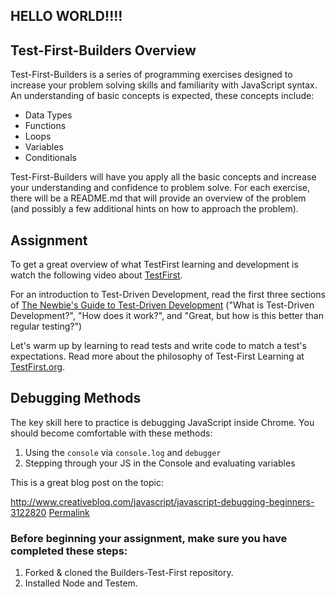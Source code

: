 ## HELLO WORLD!!!!
## Test-First-Builders Overview   

Test-First-Builders is a series of programming exercises designed to increase your problem solving skills and familiarity with JavaScript syntax.  An understanding of basic concepts is expected, these concepts include:

- Data Types
- Functions
- Loops
- Variables
- Conditionals

Test-First-Builders will have you apply all the basic concepts and increase your understanding and confidence to problem solve.  For each exercise, there will be a README.md that will provide an overview of the problem (and possibly a few additional hints on how to approach the problem). 


## Assignment

To get a great overview of what TestFirst learning and development is watch the following video about [TestFirst](https://www.youtube.com/watch?v=8MRDJPHMpaQ).

For an introduction to Test-Driven Development, read the first three sections of [The Newbie's Guide to Test-Driven Development](http://code.tutsplus.com/tutorials/the-newbies-guide-to-test-driven-development--net-13835) ("What is Test-Driven Development?", "How does it work?", and "Great, but how is this better than regular testing?")   

Let's warm up by learning to read tests and write code to match a test's expectations. Read more about the philosophy of Test-First Learning at [TestFirst.org](http://testfirst.org/about#whytestfirstteaching).

## Debugging Methods

The key skill here to practice is debugging JavaScript inside Chrome. You should become comfortable with these methods:

1.  Using the `console` via `console.log` and `debugger`
2.  Stepping through your JS in the Console and evaluating variables

This is a great blog post on the topic:

http://www.creativebloq.com/javascript/javascript-debugging-beginners-3122820
[Permalink](https://www.evernote.com/shard/s3/sh/3923d313-0199-4272-b589-8a8d397a94c5/b726f74c27265fc96bb8b185e13f9208)


### Before beginning your assignment, make sure you have completed these steps: 

1. Forked & cloned the Builders-Test-First repository.
2. Installed Node and Testem.